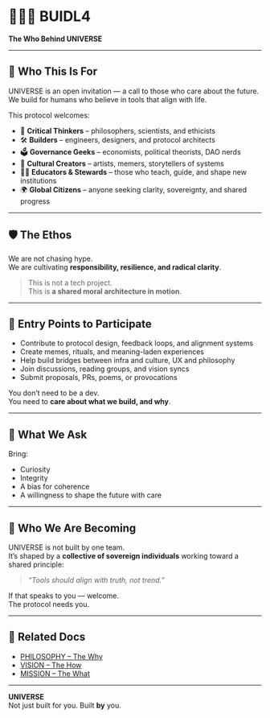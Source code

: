 # 🧑‍🤝‍🧑 BUIDL4  
**The Who Behind UNIVERSE**

---

## 👥 Who This Is For

UNIVERSE is an open invitation — a call to those who care about the future.  
We build for humans who believe in tools that align with life.

This protocol welcomes:

- 🧠 **Critical Thinkers** – philosophers, scientists, and ethicists  
- 🛠️ **Builders** – engineers, designers, and protocol architects  
- 🗳️ **Governance Geeks** – economists, political theorists, DAO nerds  
- 🎨 **Cultural Creators** – artists, memers, storytellers of systems  
- 🧑‍🏫 **Educators & Stewards** – those who teach, guide, and shape new institutions  
- 🌍 **Global Citizens** – anyone seeking clarity, sovereignty, and shared progress

---

## 🛡️ The Ethos

We are not chasing hype.  
We are cultivating **responsibility, resilience, and radical clarity**.

> This is not a tech project.  
> This is **a shared moral architecture in motion**.

---

## 🚪 Entry Points to Participate

- Contribute to protocol design, feedback loops, and alignment systems  
- Create memes, rituals, and meaning-laden experiences  
- Help build bridges between infra and culture, UX and philosophy  
- Join discussions, reading groups, and vision syncs  
- Submit proposals, PRs, poems, or provocations

You don’t need to be a dev.  
You need to **care about what we build, and why**.

---

## 💬 What We Ask

Bring:
- Curiosity  
- Integrity  
- A bias for coherence  
- A willingness to shape the future with care

---

## 🔁 Who We Are Becoming

UNIVERSE is not built by one team.  
It’s shaped by a **collective of sovereign individuals** working toward a shared principle:

> _“Tools should align with truth, not trend.”_

If that speaks to you — welcome.  
The protocol needs you.

---

## 🧠 Related Docs

- [PHILOSOPHY – The Why](PHILOSOPHY.md)  
- [VISION – The How](VISION.md)  
- [MISSION – The What](MISSION.md)

---

**UNIVERSE**  
Not just built for you. Built **by** you.
